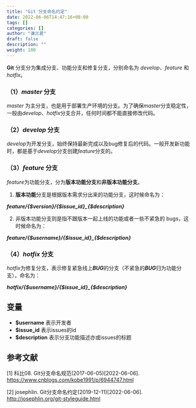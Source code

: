 ```yaml
---
title: "Git 分支命名约定"
date: 2022-06-06T14:47:16+08:00
tags: []
categories: []
author: "谦兰君"
draft: false
description: ""
weight: 100
---
```


**Git** 分支分为集成分支、功能分支和修复分支，分别命名为 *develop*、*feature* 和 *hotfix*。

### （1）*master* 分支

*master* 为主分支，也是用于部署生产环境的分支。为了确保*master*分支稳定性，一般由*develop*、*hotfix*分支合并，任何时间都不能直接修改代码。

### （2）*develop* 分支

*develop*为开发分支，始终保持最新完成以及bug修复后的代码。一般开发新功能时，都是基于*develop*分支创建*feature*分支的。

### （3）*feature* 分支

*feature*为功能分支，分为**版本功能分支**和**非版本功能分支**。

1. **版本功能**分支是根据版本需求分出来的功能分支，这时候命名为：

***feature/{$version}/{$issue_id}_{$description}*** 

2. 非版本功能分支则是指不跟版本一起上线的功能或者一些不紧急的 bugs，这时候命名为：

***feature/{$username}/{$issue_id}_{$description}***

### （4）*hotfix* 分支

*hotfix*为修复分支，表示修复紧急线上***BUG***的分支（不紧急的***BUG***归为功能分支），命名为：

***hotfix/{$username}/{$issue_id}_{$description}***



## 变量

- **$username** 表示开发者
- **$issue_id** 表示issues的id
- **$description** 表示分支功能描述亦或issues的标题



## 参考文献

[1] 科比08. Git分支命名规范(2017-06-05)\[2022-06-06]. https://www.cnblogs.com/kobe1991/p/6944747.html

[2] josephlin. Git分支命名约定(2019-12-11)\[2022-06-06]. http://josephlin.org/git-styleguide.html

